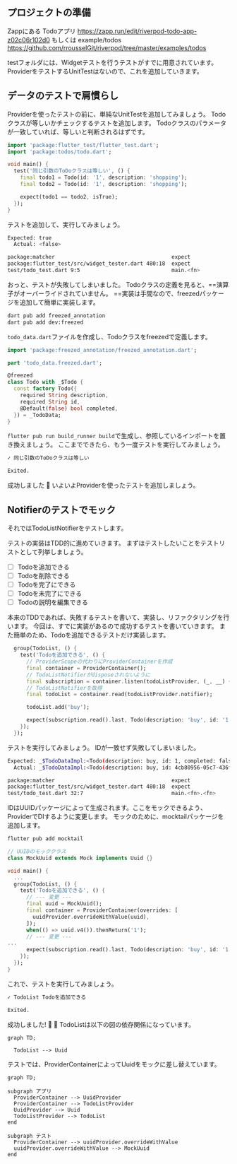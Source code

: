 ## プロジェクトの準備

Zappにある Todoアプリ <https://zapp.run/edit/riverpod-todo-app-z02c06r102d0>
もしくは example/todos <https://github.com/rrousselGit/riverpod/tree/master/examples/todos>

testフォルダには、Widgetテストを行うテストがすでに用意されています。
ProviderをテストするUnitTestはないので、これを追加していきます。

## データのテストで肩慣らし

Providerを使ったテストの前に、単純なUnitTestを追加してみましょう。
Todoクラスが等しいかチェックするテストを追加します。
Todoクラスのパラメータが一致していれば、等しいと判断されるはずです。

```dart
import 'package:flutter_test/flutter_test.dart';
import 'package:todos/todo.dart';

void main() {
  test('同じ引数のToDoクラスは等しい', () {
    final todo1 = Todo(id: '1', description: 'shopping');
    final todo2 = Todo(id: '1', description: 'shopping');

    expect(todo1 == todo2, isTrue);
  });
}
```

テストを追加して、実行してみましょう。

```bash
Expected: true
  Actual: <false>

package:matcher                                     expect
package:flutter_test/src/widget_tester.dart 480:18  expect
test/todo_test.dart 9:5                             main.<fn>
```

おっと、テストが失敗してしまいました。
Todoクラスの定義を見ると、==演算子がオーバーライドされていません。
==実装は手間なので、freezedパッケージを追加して簡単に実装します。

```bash
dart pub add freezed_annotation
dart pub add dev:freezed
```

`todo_data.dart`ファイルを作成し、Todoクラスをfreezedで定義します。

```dart
import 'package:freezed_annotation/freezed_annotation.dart';

part 'todo_data.freezed.dart';

@freezed
class Todo with _$Todo {
  const factory Todo({
    required String description,
    required String id,
    @Default(false) bool completed,
  }) = _TodoData;
}
```

`flutter pub run build_runner build`で生成し、参照しているインポートを置き換えましょう。
ここまでできたら、もう一度テストを実行してみましょう。

```bash
✓ 同じ引数のToDoクラスは等しい

Exited.
```

成功しました :tada:
いよいよProviderを使ったテストを追加しましょう。

## Notifierのテストでモック

それではTodoListNotifierをテストします。

テストの実装はTDD的に進めていきます。
まずはテストしたいことをテストリストとして列挙しましょう。

- [ ] Todoを追加できる
- [ ] Todoを削除できる
- [ ] Todoを完了にできる
- [ ] Todoを未完了にできる
- [ ] Todoの説明を編集できる

本来のTDDであれば、失敗するテストを書いて、実装し、リファクタリングを行います。
今回は、すでに実装があるので成功するテストを書いていきます。
また簡単のため、Todoを追加できるテストだけ実装します。

```dart
  group(TodoList, () {
    test('Todoを追加できる', () {
      // ProviderScopeの代わりにProviderContainerを作成
      final container = ProviderContainer();
      // TodoListNotifierがdisposeされないように
      final subscription = container.listen(todoListProvider, (_, __) {});
      // TodoListNotifierを取得
      final todoList = container.read(todoListProvider.notifier);

      todoList.add('buy');

      expect(subscription.read().last, Todo(description: 'buy', id: '1'));
    });
  });
```

テストを実行してみましょう。
IDが一致せず失敗してしまいました。

```bash
Expected: _$TodoDataImpl:<Todo(description: buy, id: 1, completed: false)>
  Actual: _$TodoDataImpl:<Todo(description: buy, id: 4cb80956-05c7-436f-a916-dde353e7a678, completed: false)>

package:matcher                                     expect
package:flutter_test/src/widget_tester.dart 480:18  expect
test/todo_test.dart 32:7                            main.<fn>.<fn>
```

IDはUUIDパッケージによって生成されます。ここをモックできるよう、ProviderでDIするように変更します。
モックのために、mocktailパッケージを追加します。

```bash
flutter pub add mocktail
```

```dart
// UUIDのモッククラス
class MockUuid extends Mock implements Uuid {}

void main() {
  ...
  group(TodoList, () {
    test('Todoを追加できる', () {
      // --- 変更 ---
      final uuid = MockUuid();
      final container = ProviderContainer(overrides: [
        uuidProvider.overrideWithValue(uuid),
      ]);
      when(() => uuid.v4()).thenReturn('1');
      // --- 変更 ---
...
      expect(subscription.read().last, Todo(description: 'buy', id: '1'));
    });
  });
}
```

これで、テストを実行してみましょう。

```bash
✓ TodoList Todoを追加できる

Exited.
```

成功しました! :tada: :tada:
TodoListは以下の図の依存関係になっています。

```mermaid
graph TD;

  TodoList --> Uuid
```

テストでは、ProviderContainerによってUuidをモックに差し替えています。

```mermaid
graph TD;

subgraph アプリ
  ProviderContainer --> UuidProvider
  ProviderContainer --> TodoListProvider
  UuidProvider --> Uuid
  TodoListProvider --> TodoList
end

subgraph テスト
  ProviderContainer --> uuidProvider.overrideWithValue
  uuidProvider.overrideWithValue --> MockUuid
end
```
